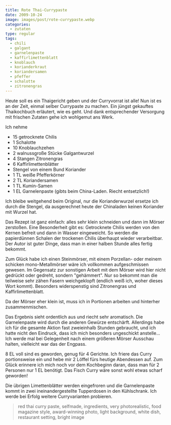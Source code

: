 ```yaml
---
title: Rote Thai-Currypaste
date: 2009-10-24
image: images/post/rote-currypaste.webp
categories: 
  - zutaten
type: regular
tags: 
  - chili
  - galgant
  - garnelenpaste
  - kaffirlimettenblatt
  - knoblauch
  - korianderkraut
  - koriandersamen
  - pfeffer
  - schalotte
  - zitronengras
---
```


Heute soll es ein Thaigericht geben und der Curryvorrat ist alle! Nun ist es an der Zeit, einmal selber Currypaste zu machen. Ein jüngst gekauftes Thaikochbuch erläutert, wie es geht. Und dank entsprechender Versorgung mit frischen Zutaten gehe ich wohlgemut ans Werk.

Ich nehme

* 15 getrocknete Chilis
* 1 Schalotte 
* 10 Knoblauchzehen 
* 2 walnussgroße Stücke Galgantwurzel 
* 4 Stangen Zitronengras 
* 6 Kaffirlimettenblätter 
* Stengel von einem Bund Koriander 
* 1 TL weiße Pfefferkörner 
* 2 TL Koriandersamen 
* 1 TL Kumin-Samen 
* 1 EL Garnelenpaste (gibts beim China-Laden. Riecht entsetzlich!)

Ich bleibe weitgehend beim Original, nur die Korianderwurzel ersetze ich durch die Stengel, da ausgerechnet heute der Chinaladen keinen Koriander mit Wurzel hat.

Das Rezept ist ganz einfach: alles sehr klein schneiden und dann im Mörser zerstoßen. Eine Besonderheit gibt es: Getrocknete Chilis werden von den Kernen befreit und dann in Wasser eingeweicht. So werden die papierdünnen Schalen der trockenen Chilis überhaupt wieder verarbeitbar. Der Autor ist guter Dinge, dass man in einer halben Stunde alles fertig bekommt.

Zum Glück habe ich einen Steinmörser, mit einem Porzellan- oder meinem schicken mono-Metallmörser wäre ich vollkommen aufgeschmissen gewesen. Im Gegensatz zur sonstigen Arbeit mit dem Mörser wird hier nicht gedrückt oder gedreht, sondern "gehämmert". Nur so bekommt man die teilweise sehr zähen Fasern weichgeklopft (endlich weiß ich, woher dieses Wort kommt). Besonders widerspenstig sind Zitronengras und Kaffirlimettenblatt.

Da der Mörser eher klein ist, muss ich in Portionen arbeiten und hinterher zusammenmischen.

Das Ergebnis sieht ordentlich aus und riecht sehr aromatisch. Die Garnelenpaste wird durch die anderen Gewürze entschärft. Allerdings habe ich für die gesamte Aktion fast zweieinhalb Stunden gebraucht, und ich hatte nicht den Eindruck, dass ich mich besonders ungeschickt anstelle... Ich werde mal bei Gelegenheit nach einem größeren Mörser Ausschau halten, vielleicht war das der Engpass.

8 EL voll sind es geworden, genug für 4 Gerichte. Ich friere das Curry portionsweise ein und hebe mir 2 Löffel fürs heutige Abendessen auf. Zum Glück erinnere ich mich noch vor dem Kochbeginn daran, dass man für 2 Personen nur 1 EL benötigt. Das Fisch Curry wäre sonst wohl etwas scharf geworden!

Die übrigen Limettenblätter werden eingefroren und die Garnelenpaste kommt in zwei ineinandergestellte Tupperdosen in den Kühlschrank. Ich werde bei Erfolg weitere Curryvarianten probieren.

> red thai curry paste, selfmade, ingredients, very photorealistic, food magazine style, award-winning photo, light background, white dish, restaurant setting, bright image